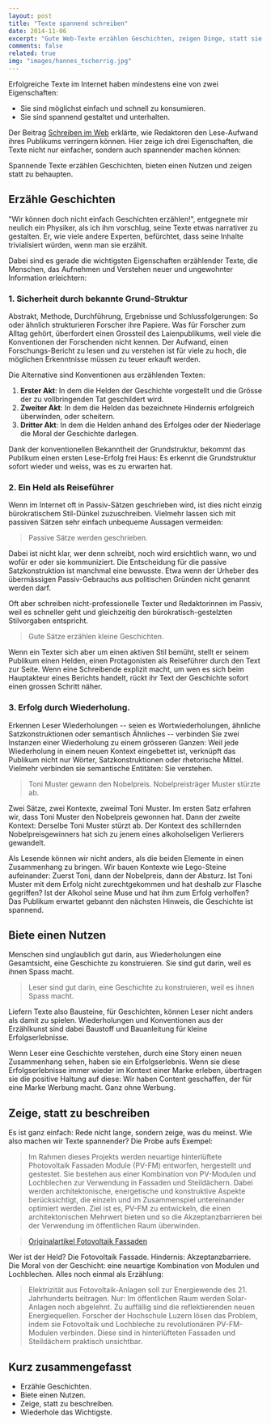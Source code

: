 ```yaml
---
layout: post
title: "Texte spannend schreiben"
date: 2014-11-06
excerpt: "Gute Web-Texte erzählen Geschichten, zeigen Dinge, statt sie zu beschreiben, bieten Lesenden einen Nutzen. Und sie wiederholen sich."
comments: false
related: true
img: "images/hannes_tscherrig.jpg"
---
```


Erfolgreiche Texte im Internet haben mindestens eine von zwei Eigenschaften:

- Sie sind möglichst einfach und schnell zu konsumieren.
- Sie sind spannend gestaltet und unterhalten.

Der Beitrag [Schreiben im Web](/schreiben-im-web) erklärte, wie Redaktoren den Lese-Aufwand ihres Publikums verringern können. Hier zeige ich drei Eigenschaften, die Texte nicht nur einfacher, sondern auch spannender machen können:

Spannende Texte erzählen Geschichten, bieten einen Nutzen und zeigen statt zu behaupten.

## Erzähle Geschichten

"Wir können doch nicht einfach Geschichten erzählen!", entgegnete mir neulich ein Physiker, als ich ihm vorschlug, seine Texte etwas narrativer zu gestalten. Er, wie viele andere Experten, befürchtet, dass seine Inhalte trivialisiert würden, wenn man sie erzählt.

Dabei sind es gerade die wichtigsten Eigenschaften erzählender Texte, die Menschen, das Aufnehmen und Verstehen neuer und ungewohnter Information erleichtern: 

### 1. Sicherheit durch bekannte Grund-Struktur
Abstrakt, Methode, Durchführung, Ergebnisse und Schlussfolgerungen: So oder ähnlich strukturieren Forscher ihre Papiere. Was für Forscher zum Alltag gehört, überfordert einen Grossteil des Laienpublikums, weil viele die Konventionen der Forschenden nicht kennen. Der Aufwand, einen Forschungs-Bericht zu lesen und zu verstehen ist für viele zu hoch, die möglichen Erkenntnisse müssen zu teuer erkauft werden.

Die Alternative sind Konventionen aus erzählenden Texten:

1. **Erster Akt**: In dem die Helden der Geschichte vorgestellt und  die Grösse der zu vollbringenden Tat geschildert wird.
2. **Zweiter Akt**: In dem die Helden das bezeichnete Hindernis erfolgreich überwinden, oder scheitern.
3. **Dritter Akt**: In dem die Helden anhand des Erfolges oder der Niederlage die Moral der Geschichte darlegen.

Dank der konventionellen Bekanntheit der Grundstruktur, bekommt das Publikum einen ersten Lese-Erfolg frei Haus: Es erkennt die Grundstruktur sofort wieder und weiss, was es zu erwarten hat.

### 2. Ein Held als Reiseführer
Wenn im Internet oft in Passiv-Sätzen geschrieben wird, ist dies nicht einzig bürokratischem Stil-Dünkel zuzuschreiben. Vielmehr lassen sich mit passiven Sätzen sehr einfach unbequeme Aussagen vermeiden: 

> Passive Sätze werden geschrieben.

Dabei ist nicht klar, wer denn schreibt, noch wird ersichtlich wann, wo und wofür er oder sie kommuniziert. Die Entscheidung für die passive Satzkonstruktion ist manchmal eine bewusste. Etwa wenn der Urheber des übermässigen Passiv-Gebrauchs aus politischen Gründen nicht genannt werden darf.

Oft aber schreiben nicht-professionelle Texter und Redaktorinnen im Passiv, weil es schneller geht und gleichzeitig den bürokratisch-gestelzten Stilvorgaben entspricht.

> Gute Sätze erzählen kleine Geschichten.

Wenn ein Texter sich aber um einen aktiven Stil bemüht, stellt er seinem Publikum einen Helden, einen Protagonisten als Reiseführer durch den Text zur Seite. Wenn eine Schreibende explizit macht, um wen es sich beim Hauptakteur eines Berichts handelt, rückt ihr Text der Geschichte sofort einen grossen Schritt näher.

### 3. Erfolg durch Wiederholung.

Erkennen Leser Wiederholungen -- seien es Wortwiederholungen, ähnliche Satzkonstruktionen oder semantisch Ähnliches -- verbinden Sie zwei Instanzen einer Wiederholung zu einem grösseren Ganzen: Weil jede Wiederholung in einem neuen Kontext eingebettet ist, verknüpft das Publikum nicht nur Wörter, Satzkonstruktionen oder rhetorische Mittel. Vielmehr verbinden sie semantische Entitäten: Sie verstehen.

> Toni Muster gewann den Nobelpreis. Nobelpreisträger Muster stürzte ab.

Zwei Sätze, zwei Kontexte, zweimal Toni Muster. Im ersten Satz erfahren wir, dass Toni Muster den Nobelpreis gewonnen hat. Dann der zweite Kontext: Derselbe Toni Muster stürzt ab. Der Kontext des schillernden Nobelpreisgewinners hat sich zu jenem eines alkoholseligen Verlierers gewandelt. 

Als Lesende können wir nicht anders, als die beiden Elemente in einen Zusammenhang zu bringen. Wir bauen Kontexte wie Lego-Steine aufeinander: Zuerst Toni, dann der Nobelpreis, dann der Absturz. Ist Toni Muster mit dem Erfolg nicht zurechtgekommen und hat deshalb zur Flasche gegriffen? Ist der Alkohol seine Muse und hat ihm zum Erfolg verholfen? Das Publikum erwartet gebannt den nächsten Hinweis, die Geschichte ist spannend.

## Biete einen Nutzen

Menschen sind unglaublich gut darin, aus Wiederholungen eine Gesamtsicht, eine Geschichte zu konstruieren. Sie sind gut darin, weil es ihnen Spass macht. 

> Leser sind gut darin, eine Geschichte zu konstruieren, weil es ihnen Spass macht.

Liefern Texte also Bausteine, für Geschichten, können Leser nicht anders als damit zu spielen. Wiederholungen und Konventionen aus der Erzählkunst sind dabei Baustoff und Bauanleitung für kleine Erfolgserlebnisse.

Wenn Leser eine Geschichte verstehen, durch eine Story einen neuen Zusammenhang sehen, haben sie ein Erfolgserlebnis. Wenn sie diese Erfolgserlebnisse immer wieder im Kontext einer Marke erleben, übertragen sie die positive Haltung auf diese: Wir haben Content geschaffen, der für eine Marke Werbung macht. Ganz ohne Werbung.

## Zeige, statt zu beschreiben
Es ist ganz einfach: Rede nicht lange, sondern zeige, was du meinst. Wie also machen wir Texte spannender? Die Probe aufs Exempel:

> Im Rahmen dieses Projekts werden neuartige hinterlüftete Photovoltaik Fassaden Module (PV-FM) entworfen, hergestellt und gestestet. Sie bestehen aus einer Kombination von PV-Modulen und Lochblechen zur Verwendung in Fassaden und Steildächern. Dabei werden architektonische, energetische und konstruktive Aspekte berücksichtigt, die einzeln und im Zusammenspiel untereinander optimiert werden. Ziel ist es, PV-FM zu entwickeln, die einen architektonischen Mehrwert bieten und so die Akzeptanzbarrieren bei der Verwendung im öffentlichen Raum überwinden.

> [Originalartikel Fotovoltaik Fassaden](https://www.hslu.ch/de-ch/hochschule-luzern/forschung/projekte/detail/?pid=40)

Wer ist der Held? Die Fotovoltaik Fassade. Hindernis: Akzeptanzbarriere. Die Moral von der Geschicht: eine neuartige Kombination von Modulen und Lochblechen. Alles noch einmal als Erzählung: 

> Elektrizität aus Fotovoltaik-Anlagen soll zur Energiewende des 21. Jahrhunderts beitragen. Nur: Im öffentlichen Raum werden Solar-Anlagen noch abgelehnt. Zu auffällig sind die reflektierenden neuen Energiequellen. Forscher der Hochschule Luzern lösen das Problem, indem sie Fotovoltaik und Lochbleche zu revolutionären PV-FM-Modulen verbinden. Diese sind in hinterlüfteten Fassaden und Steildächern praktisch unsichtbar.

## Kurz zusammengefasst
- Erzähle Geschichten.
- Biete einen Nutzen.
- Zeige, statt zu beschreiben. 
- Wiederhole das Wichtigste. 








